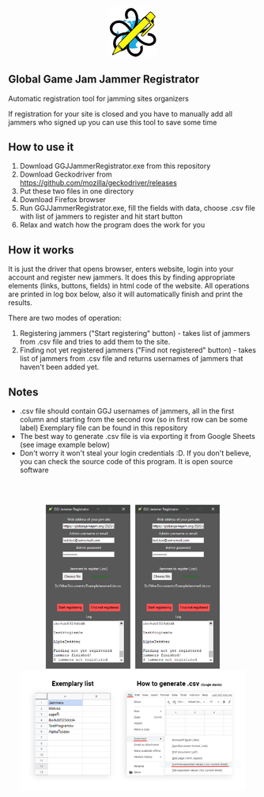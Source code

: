 <p align="center">
  <img src="media/GGJJammerRegistratorLogo.png" img width=20%>
</p>

## Global Game Jam Jammer Registrator
Automatic registration tool for jamming sites organizers

If registration for your site is closed and you have to manually add all jammers who signed up you can use this tool to save some time

## How to use it
1. Download GGJJammerRegistrator.exe from this repository
2. Download Geckodriver from https://github.com/mozilla/geckodriver/releases
3. Put these two files in one directory
4. Download Firefox browser
5. Run GGJJammerRegistrator.exe, fill the fields with data, choose .csv file with list of jammers to register and hit start button
6. Relax and watch how the program does the work for you

## How it works
It is just the driver that opens browser, enters website, login into your account and register new jammers.
It does this by finding appropriate elements (links, buttons, fields) in html code of the website.
All operations are printed in log box below, also it will automatically finish and print the results.

There are two modes of operation:
1. Registering jammers ("Start registering" button) - takes list of jammers from .csv file and tries to add them to the site.
2. Finding not yet registered jammers ("Find not registered" button) - takes list of jammers from .csv file and returns usernames of jammers that haven't been added yet.

## Notes
- .csv file should contain GGJ usernames of jammers, all in the first column and starting from the second row (so in first row can be some label) Exemplary file can be found in this repository
- The best way to generate .csv file is via exporting it from Google Sheets (see image example below)
- Don't worry it won't steal your login credentials :D. If you don't believe, you can check the source code of this program. It is open source software

<br><br>

<p align="center">
  <img src="media/Screenshot_1.png" img width=70%>
  <br>
  <img src="media/Screenshot_2.png" img width=90%>
</p>
